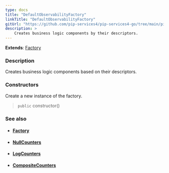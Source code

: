 ```yaml
---
type: docs
title: "DefaultObservabilityFactory"
linkTitle: "DefaultObservabilityFactory"
gitUrl: "https://github.com/pip-services4/pip-services4-go/tree/main/pip-services4-persistence-go"
description: >
    Creates business logic components by their descriptors.
---
```


**Extends**: [Factory](../../../components/build/factory)

### Description

Creates business logic components based on their descriptors.

### Constructors
Create a new instance of the factory.

> `public` constructor()


### See also
- #### [Factory](../../../components/build/factory)
- #### [NullCounters](../../count/null_counters)
- #### [LogCounters](../../count/log_counters)
- #### [CompositeCounters](../../count/composite_counters)

